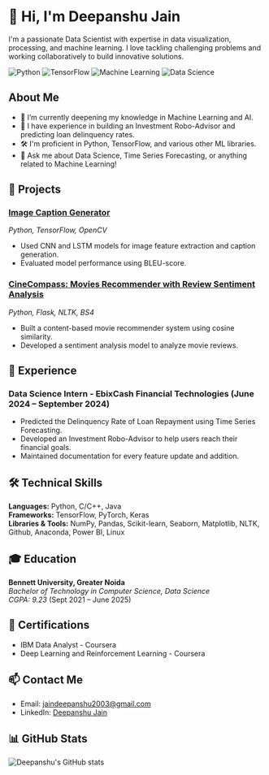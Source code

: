 # 👋 Hi, I'm Deepanshu Jain

I'm a passionate Data Scientist with expertise in data visualization, processing, and machine learning. I love tackling challenging problems and working collaboratively to build innovative solutions.

![Python](https://img.shields.io/badge/Python-3.x-blue) ![TensorFlow](https://img.shields.io/badge/TensorFlow-2.x-orange) ![Machine Learning](https://img.shields.io/badge/Machine%20Learning-Expert-brightgreen) ![Data Science](https://img.shields.io/badge/Data%20Science-Passionate-blueviolet)

## About Me

- 🌱 I’m currently deepening my knowledge in Machine Learning and AI.
- 🤖 I have experience in building an Investment Robo-Advisor and predicting loan delinquency rates.
- 🛠️ I'm proficient in Python, TensorFlow, and various other ML libraries.
- 💬 Ask me about Data Science, Time Series Forecasting, or anything related to Machine Learning!

## 🚀 Projects

### [Image Caption Generator](https://github.com/yourusername/Image-Caption-Generator)
*Python, TensorFlow, OpenCV*  
- Used CNN and LSTM models for image feature extraction and caption generation.
- Evaluated model performance using BLEU-score.

### [CineCompass: Movies Recommender with Review Sentiment Analysis](https://github.com/yourusername/CineCompass)
*Python, Flask, NLTK, BS4*  
- Built a content-based movie recommender system using cosine similarity.
- Developed a sentiment analysis model to analyze movie reviews.

## 💼 Experience

### Data Science Intern - EbixCash Financial Technologies (June 2024 – September 2024)
- Predicted the Delinquency Rate of Loan Repayment using Time Series Forecasting.
- Developed an Investment Robo-Advisor to help users reach their financial goals.
- Maintained documentation for every feature update and addition.

## 🛠️ Technical Skills

**Languages:** Python, C/C++, Java  
**Frameworks:** TensorFlow, PyTorch, Keras  
**Libraries & Tools:** NumPy, Pandas, Scikit-learn, Seaborn, Matplotlib, NLTK, Github, Anaconda, Power BI, Linux  

## 🎓 Education

**Bennett University, Greater Noida**  
*Bachelor of Technology in Computer Science, Data Science*  
*CGPA: 9.23* (Sept 2021 – June 2025)

## 📜 Certifications

- IBM Data Analyst - Coursera
- Deep Learning and Reinforcement Learning - Coursera

## 📫 Contact Me

- Email: [jaindeepanshu2003@gmail.com](mailto:jaindeepanshu2003@gmail.com)
- LinkedIn: [Deepanshu Jain](https://www.linkedin.com/in/deepanshu-jain-993931221)

## 📊 GitHub Stats

![Deepanshu's GitHub stats](https://github-readme-stats.vercel.app/api?username=yourusername&show_icons=true&theme=radical)
